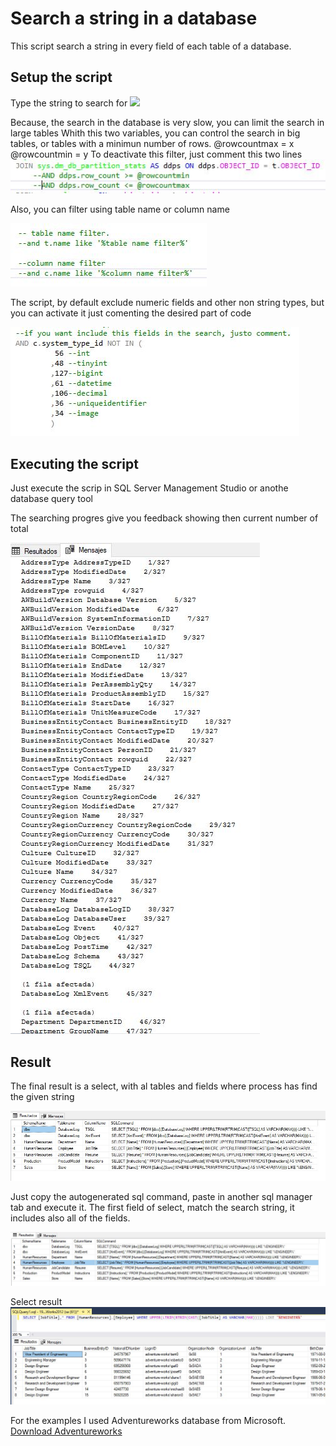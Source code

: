 # Search a string in a database

This script search a string in every field of each table of a database.

## Setup the script

Type the string to search for
![](/img/01_Script_setup.JPG)


Because, the search in the database is very slow, you can limit the search in large tables
Whith this two variables, you can control the search in big tables, or tables with a minimun number of rows.
@rowcountmax = x
@rowcountmin = y
To deactivate this filter, just comment this two lines
![](.\img\03_rowcount_filter_Inactive.JPG)

Also, you can filter using table name or column name

![](.\img\tablenamecolumnnamefilter.JPG)

The script, by default exclude numeric fields and other non string types, but you can activate it just comenting the desired part of code

![](.\img\NumericTypeFilter.JPG)


## Executing the script
Just execute the scrip in SQL Server Management Studio or anothe database query tool

The searching progres give you feedback showing then current number of total

![](.\img\04_Searching_Process.JPG)


## Result

The final result is a select, with al tables and fields where process has find the given string

![](.\img\05_result.JPG)

Just copy the autogenerated sql command, paste in another sql manager tab and execute it. The first field of select, match the search string, it includes also all of the fields.

![](.\img\SelectResult.JPG)

Select result
![](.\img\ExecuteSelectResult.JPG)



For the examples I used Adventureworks database from Microsoft.
[Download Adventureworks](https://docs.microsoft.com/es-es/sql/samples/adventureworks-install-configure?view=sql-server-ver15&tabs=ssms)
